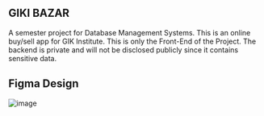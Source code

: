## GIKI BAZAR

A semester project for Database Management Systems. This is an online buy/sell app for GIK Institute. This is only the Front-End of the Project. The backend is private and will not be disclosed publicly since it contains sensitive data.

## Figma Design
![image](https://github.com/abdullahimtiazyousafzai/gikibazar/assets/126229662/2cdf1fa5-1f43-47be-87b2-bc4080162898)
